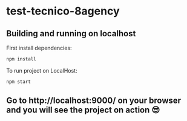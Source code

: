 # test-tecnico-8agency

## Building and running on localhost

First install dependencies:

```sh
npm install
```

To run project on LocalHost:

```sh
npm start
```

## Go to http://localhost:9000/ on your browser and you will see the project on action 😎